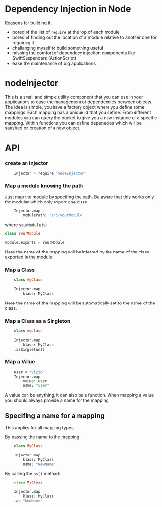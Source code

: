 # Dependency Injection in Node

Reasons for building it:

 - bored of the list of `require` at the top of each module
 - bored of finding out the location of a module relative to another one for requiring it
 - challanging myself to build something useful
 - missing the comfort of dependecy injection components like SwiftSuspenders (ActionScript)
 - ease the maintenance of big applications

# nodeInjector

This is a small and simple utility component that you can use in your applications to ease the management of dependencies between objects.
The idea is simple, you have a factory object where you define some mappings.
Each mapping has a unique id that you define.
From different modules you can query the bucket to give you a new instance of a specific mapping.
Within functions you can define depenecies which will be satisfied on creation of a new object.

# API

### create an Injector

```coffeescript
    Injector = require 'nodeInjector'
```

### Map a module knowing the path
Just map the module by specifing the path. Be aware that this works only for modules which only export one class.
```coffeescript
    Injector.map
        modulePath: 'src/yourModule'
```
where `yourModule` is:
```coffeescript
class YourModule

module.exports = YourModule
```
Here the name of the mapping will be inferred by the name of the class exported in the module.

### Map a Class
```coffeescript
    class MyClass
        
    Injector.map
        klass: MyClass
```
Here the name of the mapping will be automatically set to the name of the class.

### Map a Class as a Singleton
```coffeescript
    class MyClass
        
    Injector.map
        klass: MyClass
    .asSingleton()
```

### Map a Value
```coffeescript
    user = "vizio"
    Injector.map
        value: user
        name: "user"
```
A value can be anything, it can also be a function. 
When mapping a value you should always provide a name for the mapping.


## Specifing a name for a mapping
This applies for all mapping types.

By passing the name to the mapping:
```coffeescript
    class MyClass
        
    Injector.map
        klass: MyClass
        name: "NewName"
```

By calling the `as()` method:
```coffeescript
    class MyClass
        
    Injector.map
        klass: MyClass
    .as "NewName"
```



